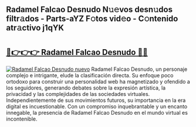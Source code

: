 ## Radamel Falcao Desnudo N𝚞𝚎vos desn𝚞dos filtr𝚊dos - Parts-aYZ F𝚘tos vid𝚎o - C𝚘ntenido atr𝚊ctivo j1qYK

# <h2><a href="http://mb6eap.tromn.icu/?c=Radamel+Falcao+Desnudo">🔗👉👉👉 Radamel Falcao Desnudo 🔗🔗</a></h2>

[![Radamel Falcao Desnudo nuevo](https://i.imgur.com/pEAQMta.gif)](http://mb6eap.tromn.icu/?c=Radamel+Falcao+Desnudo)
Radamel Falcao Desnudo, un personaje complejo e intrigante, elude la clasificación directa. Su enfoque poco ortodoxo para construir una personalidad web ha magnetizado y ofendido a los seguidores, generando debates sobre la expresión artística, la privacidad y las complejidades de las sociedades virtuales. Independientemente de sus movimientos futuros, su importancia en la era digital es incuestionable. Con un compromiso inquebrantable y un encanto innegable, la presencia de Radamel Falcao Desnudo en el mundo virtual es incontenible.
